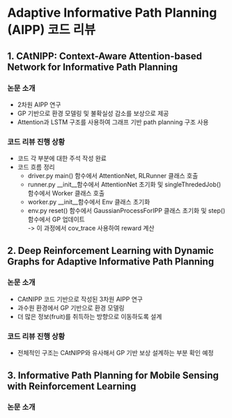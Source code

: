 # Adaptive Informative Path Planning (AIPP) 코드 리뷰

## 1. CAtNIPP: Context-Aware Attention-based Network for Informative Path Planning
### 논문 소개
- 2차원 AIPP 연구
- GP 기반으로 환경 모델링 및 불확실성 감소를 보상으로 제공
- Attention과 LSTM 구조를 사용하여 그래프 기반 path planning 구조 사용
### 코드 리뷰 진행 상황
- 코드 각 부분에 대한 주석 작성 완료
- 코드 흐름 정리    
  - driver.py main() 함수에서 AttentionNet, RLRunner 클래스 호출
  - runner.py \__init__함수에서 AttentionNet 초기화 및 singleThrededJob() 함수에서 Worker 클래스 호출
  - worker.py \__init__함수에서 Env 클래스 초기화  
  - env.py reset() 함수에서 GaussianProcessForIPP 클래스 초기화 및 step() 함수에서 GP 업데이트  
    -> 이 과정에서 cov_trace 사용하여 reward 계산  
## 2. Deep Reinforcement Learning with Dynamic Graphs for Adaptive Informative Path Planning
### 논문 소개
- CAtNIPP 코드 기반으로 작성된 3차원 AIPP 연구
- 과수원 환경에서 GP 기반으로 환경 모델링
- 더 많은 정보(fruit)를 취득하는 방향으로 이동하도록 설계
### 코드 리뷰 진행 상황
- 전체적인 구조는 CAtNIPP와 유사해서 GP 기반 보상 설계하는 부분 확인 예정
## 3. Informative Path Planning for Mobile Sensing with Reinforcement Learning
### 논문 소개

